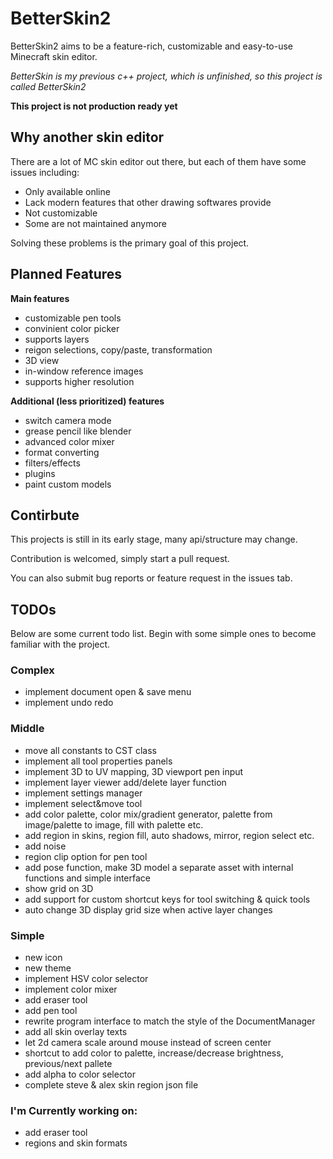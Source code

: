 # BetterSkin2
BetterSkin2 aims to be a feature-rich, customizable and easy-to-use Minecraft skin editor.

*BetterSkin is my previous c++ project, which is unfinished, so this project is called BetterSkin2*

**This project is not production ready yet**

## Why another skin editor
There are a lot of MC skin editor out there, but each of them have some issues including:
- Only available online
- Lack modern features that other drawing softwares provide
- Not customizable
- Some are not maintained anymore

Solving these problems is the primary goal of this project.

## Planned Features
**Main features**
- customizable pen tools
- convinient color picker
- supports layers
- reigon selections, copy/paste, transformation
- 3D view
- in-window reference images
- supports higher resolution

**Additional (less prioritized) features**
- switch camera mode
- grease pencil like blender
- advanced color mixer
- format converting
- filters/effects
- plugins
- paint custom models

## Contirbute
This projects is still in its early stage, many api/structure may change.

Contribution is welcomed, simply start a pull request.

You can also submit bug reports or feature request in the issues tab.


## TODOs
Below are some current todo list. Begin with some simple ones to become familiar with the project.

### Complex
- implement document open & save menu
- implement undo redo

### Middle
- move all constants to CST class
- implement all tool properties panels
- implement 3D to UV mapping, 3D viewport pen input
- implement layer viewer add/delete layer function
- implement settings manager
- implement select&move tool
- add color palette, color mix/gradient generator, palette from image/palette to image, fill with palette etc.
- add region in skins, region fill, auto shadows, mirror, region select etc.
- add noise
- region clip option for pen tool
- add pose function, make 3D model a separate asset with internal functions and simple interface
- show grid on 3D
- add support for custom shortcut keys for tool switching & quick tools
- auto change 3D display grid size when active layer changes

### Simple
- new icon
- new theme
- implement HSV color selector
- implement color mixer
- add eraser tool
- add pen tool
- rewrite program interface to match the style of the DocumentManager
- add all skin overlay texts
- let 2d camera scale around mouse instead of screen center
- shortcut to add color to palette, increase/decrease brightness, previous/next pallete
- add alpha to color selector
- complete steve & alex skin region json file

### I'm Currently working on:
- add eraser tool
- regions and skin formats
